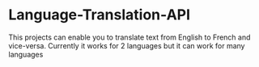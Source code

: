# Language-Translation-API
This projects can enable you to translate text from English to French and vice-versa. Currently it works for 2 languages but it can work for many languages 
